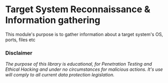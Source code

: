 # Target System Reconnaissance & Information gathering

This module's purpose is to gather information about a target system's OS, ports, files etc


### Disclaimer

*The purpose of this library is educational, for Penetration Testing and Ethical Hacking and under no circumstances for malicious actions. It's use will comply to all current data protection legislation.*